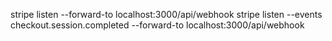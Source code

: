 stripe listen --forward-to localhost:3000/api/webhook
stripe listen --events checkout.session.completed --forward-to localhost:3000/api/webhook
